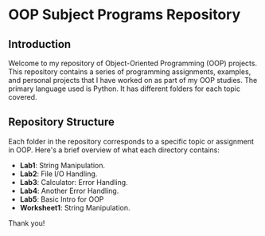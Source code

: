 # OOP Subject Programs Repository

## Introduction
Welcome to my repository of Object-Oriented Programming (OOP) projects. This repository contains a series of programming assignments, examples, and personal projects that I have worked on as part of my OOP studies. The primary language used is Python. It has different folders for each topic covered.

## Repository Structure
Each folder in the repository corresponds to a specific topic or assignment in OOP. Here's a brief overview of what each directory contains:

- **Lab1**: String Manipulation.
- **Lab2**: File I/O Handling.
- **Lab3**: Calculator: Error Handling.
- **Lab4**: Another Error Handling.
- **Lab5**: Basic Intro for OOP
- **Worksheet1**: String Manipulation.

Thank you!

